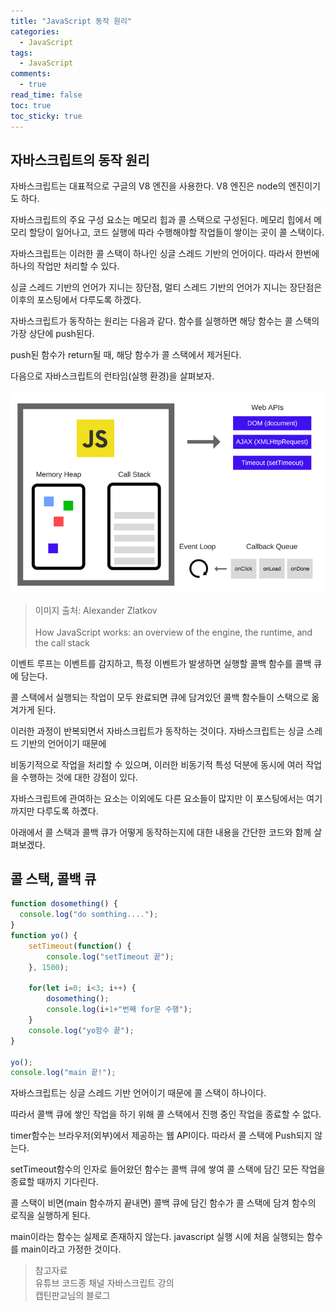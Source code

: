 ```yaml
---
title: "JavaScript 동작 원리"
categories:
  - JavaScript
tags:
  - JavaScript
comments:
  - true
read_time: false
toc: true
toc_sticky: true
---
```



## 자바스크립트의 동작 원리

자바스크립트는 대표적으로 구글의 V8 엔진을 사용한다. V8 엔진은 node의 엔진이기도 하다.

자바스크립트의 주요 구성 요소는 메모리 힙과 콜 스택으로 구성된다. 메모리 힙에서 메모리 할당이 일어나고, 코드 실행에 따라 수행해야할 작업들이 쌓이는 곳이 콜 스택이다.

자바스크립트는 이러한 콜 스택이 하나인 싱글 스레드 기반의 언어이다. 따라서 한번에 하나의 작업만 처리할 수 있다. 

싱글 스레드 기반의 언어가 지니는 장단점, 멀티 스레드 기반의 언어가 지니는 장단점은 이후의 포스팅에서 다루도록 하겠다.

자바스크립트가 동작하는 원리는 다음과 같다. 함수를 실행하면 해당 함수는 콜 스택의 가장 상단에 push된다. 

push된 함수가 return될 때, 해당 함수가 콜 스택에서 제거된다.

다음으로 자바스크립트의 런타임(실행 환경)을 살펴보자.

![자바스크립트 런타임](/assets/img/js/js_runtime.png)

>이미지 출처: Alexander Zlatkov<br>  
>How JavaScript works: an overview of the engine, the runtime, and the call stack 

이벤트 루프는 이벤트를 감지하고, 특정 이벤트가 발생하면 실행할 콜백 함수를 콜백 큐에 담는다.

콜 스택에서 실행되는 작업이 모두 완료되면 큐에 담겨있던 콜백 함수들이 스택으로 옮겨가게 된다.

이러한 과정이 반복되면서 자바스크립트가 동작하는 것이다. 자바스크립트는 싱글 스레드 기반의 언어이기 때문에

비동기적으로 작업을 처리할 수 있으며, 이러한 비동기적 특성 덕분에 동시에 여러 작업을 수행하는 것에 대한 강점이 있다.

자바스크립트에 관여하는 요소는 이외에도 다른 요소들이 많지만 이 포스팅에서는 여기까지만 다루도록 하곘다.

아래에서 콜 스택과 콜백 큐가 어떻게 동작하는지에 대한 내용을 간단한 코드와 함께 살펴보겠다.


## 콜 스택, 콜백 큐

```js
function dosomething() {
  console.log("do somthing....");
}
function yo() {
    setTimeout(function() {
        console.log("setTimeout 끝");
    }, 1500);

    for(let i=0; i<3; i++) {
        dosomething();
        console.log(i+1+"번째 for문 수행");
    }
    console.log("yo함수 끝");
}

yo();
console.log("main 끝!");
```

자바스크립트는 싱글 스레드 기반 언어이기 때문에 콜 스택이 하나이다.

따라서 콜백 큐에 쌓인 작업을 하기 위해 콜 스택에서 진행 중인 작업을 종료할 수 없다.

timer함수는 브라우저(외부)에서 제공하는 웹 API이다. 따라서 콜 스택에 Push되지 않는다.

setTimeout함수의 인자로 들어왔던 함수는 콜백 큐에 쌓여 콜 스택에 담긴 모든 작업을 종료할 때까지 기다린다.

콜 스택이 비면(main 함수까지 끝내면) 콜백 큐에 담긴 함수가 콜 스택에 담겨 함수의 로직을 실행하게 된다. 

main이라는 함수는 실제로 존재하지 않는다. javascript 실행 시에 처음 실행되는 함수를 main이라고 가정한 것이다.

>참고자료<br>
>유튜브 코드종 채널 자바스크립트 강의<br>
>캡틴판교님의 블로그
